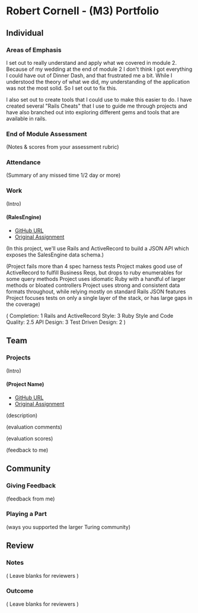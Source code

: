 # Robert Cornell - (M3) Portfolio

## Individual

### Areas of Emphasis

I set out to really understand and apply what we covered in module 2.  Because of my wedding at the end of module 2 I don't think I got everything I could have out of Dinner Dash, and that frustrated me a bit.  While I understood the theory of what we did, my understanding of the application was not the most solid.  So I set out to fix this.  

I also set out to create tools that I could use to make this easier to do.  I have created several "Rails Cheats" that I use to guide me through projects and have also branched out into exploring different gems and tools that are available in rails.  

### End of Module Assessment

(Notes & scores from your assessment rubric)

### Attendance

(Summary of any missed time 1/2 day or more)

### Work

(Intro)

#### (RalesEngine)

* [GitHub URL](https://github.com/RMCornell/ralesengine)
* [Original Assignment](https://github.com/turingschool/curriculum/blob/master/source/projects/rales_engine.markdown)

(In this project, we'll use Rails and ActiveRecord to build a JSON API which exposes the SalesEngine data schema.)

(Project fails more than 4 spec harness tests
Project makes good use of ActiveRecord to fulfill Business Reqs, but drops to ruby enumerables for some query methods
Project uses idiomatic Ruby with a handful of larger methods or bloated controllers
Project uses strong and consistent data formats throughout, while relying mostly on standard Rails JSON features
Project focuses tests on only a single layer of the stack, or has large gaps in the coverage)

(
Completion: 1
Rails and ActiveRecord Style: 3
Ruby Style and Code Quality: 2.5
API Design: 3
Test Driven Design: 2
)

## Team

### Projects

(Intro)

#### (Project Name)

* [GitHub URL]()
* [Original Assignment]()

(description)

(evaluation comments)

(evaluation scores)

(feedback to me)

## Community

### Giving Feedback

(feedback from me)

### Playing a Part

(ways you supported the larger Turing community)

## Review

### Notes

( Leave blanks for reviewers )

### Outcome

( Leave blanks for reviewers )
